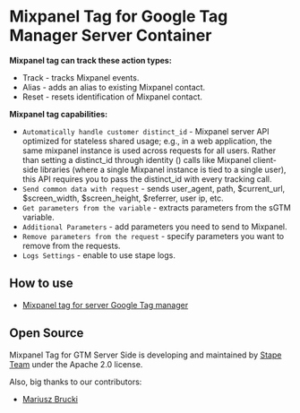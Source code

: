# Mixpanel Tag for Google Tag Manager Server Container

**Mixpanel tag can track these action types:**

- Track - tracks Mixpanel events.
- Alias - adds an alias to existing Mixpanel contact.
- Reset - resets identification of Mixpanel contact.


**Mixpanel tag capabilities:**

- `Automatically handle customer distinct_id` - Mixpanel server API optimized for stateless shared usage; e.g., in a web application, the same mixpanel instance is used across requests for all users. Rather than setting a distinct_id through identity () calls like Mixpanel client-side libraries (where a single Mixpanel instance is tied to a single user), this API requires you to pass the distinct_id with every tracking call.
- `Send common data with request` - sends user_agent, path, $current_url, $screen_width, $screen_height, $referrer, user ip, etc.
- `Get parameters from the variable` - extracts parameters from the sGTM variable.
- `Additional Parameters` - add parameters you need to send to Mixpanel.
- `Remove parameters from the request` - specify parameters you want to remove from the requests.
- `Logs Settings` - enable to use stape logs.


## How to use

- [Mixpanel tag for server Google Tag manager](https://stape.io/blog/mixpanel-tag-for-server-google-tag-manager)

## Open Source

Mixpanel Tag for GTM Server Side is developing and maintained by [Stape Team](https://stape.io/) under the Apache 2.0 license.

Also, big thanks to our contributors:

- [Mariusz Brucki](https://github.com/mbrucki)
